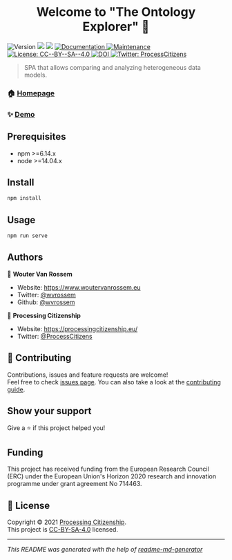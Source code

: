 <h1 align="center">Welcome to "The Ontology Explorer" 👋</h1>
<p>
  <img alt="Version" src="https://img.shields.io/badge/version-1.0.0-blue.svg?cacheSeconds=2592000" />
  <img src="https://img.shields.io/badge/npm-%3E%3D6.14.x-blue.svg" />
  <img src="https://img.shields.io/badge/node-%3E%3D14.04.x-blue.svg" />
  <a href="https://github.com/wvrossem/ontology-explorer#readme" target="_blank">
    <img alt="Documentation" src="https://img.shields.io/badge/documentation-yes-brightgreen.svg" />
  </a>
  <a href="https://github.com/wvrossem/ontology-explorer/graphs/commit-activity" target="_blank">
    <img alt="Maintenance" src="https://img.shields.io/badge/Maintained%3F-yes-green.svg" />
  </a>
  <a href="https://github.com/wvrossem/ontology-explorer/blob/master/LICENSE" target="_blank">
    <img alt="License: CC--BY--SA--4.0" src="https://img.shields.io/github/license/wvrossem/ontology-explorer" />
  </a>
  <a href="https://zenodo.org/badge/latestdoi/373784308">
    <img src="https://zenodo.org/badge/373784308.svg" alt="DOI">
  </a>
  <a href="https://twitter.com/ProcessCitizens" target="_blank">
    <img alt="Twitter: ProcessCitizens" src="https://img.shields.io/twitter/follow/ProcessCitizens.svg?style=social" />
  </a>
</p>

> SPA that allows comparing and analyzing heterogeneous data models.

### 🏠 [Homepage](https://processingcitizenship.eu/)

### ✨ [Demo](https://processingcitizenship.eu/ontology-explorer/)

## Prerequisites

- npm >=6.14.x
- node >=14.04.x

## Install

```sh
npm install
```

## Usage

```sh
npm run serve
```

## Authors

👤 **Wouter Van Rossem**

* Website: https://www.woutervanrossem.eu
* Twitter: [@wvrossem](https://twitter.com/wvrossem)
* Github: [@wvrossem](https://github.com/wvrossem)

🏫 **Processing Citizenship**

* Website: https://processingcitizenship.eu/
* Twitter: [@ProcessCitizens](https://twitter.com/ProcessCitizens)

## 🤝 Contributing

Contributions, issues and feature requests are welcome!<br />Feel free to check [issues page](https://github.com/wvrossem/ontology-explorer/issues). You can also take a look at the [contributing guide](https://github.com/wvrossem/ontology-explorer/blob/master/CONTRIBUTING.md).

## Show your support

Give a ⭐️ if this project helped you!

## Funding

This project has received funding from the European Research Council (ERC) under the European Union's Horizon 2020 research and innovation programme under grant agreement No 714463.

## 📝 License

Copyright © 2021 [Processing Citizenship](https://processingcitizenship.eu/).<br />
This project is [CC-BY-SA-4.0](https://github.com/wvrossem/ontology-explorer/blob/master/LICENSE) licensed.

***
_This README was generated with the help of [readme-md-generator](https://github.com/kefranabg/readme-md-generator)_
